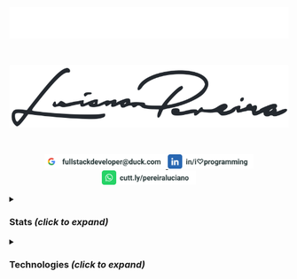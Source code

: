 <p align="center">
<img src="./assets/lucianopereira.svg" alt="Luciano Pereira"/>
</p><br/>
<p align="center">
<img src="./assets/sign.svg" alt="Luciano Pereira Sign Logo"/>
</p><br/>
<p align="center">
  <a href="mailto:fullstackdeveloper@duck.com?subject=I%20saw%20your%20GitHub%20Profilee&body=Hi,%20Luciano%20"><img height="26px" src="./assets/mail.svg" alt="mail"/>
  </a>
  <a href="https://www.linkedin.com/in/i♡programming"><img height="26px" src="./assets/linkedin.svg" alt="LinkedIn"/></a>
  <a href="https://cutt.ly/pereiraluciano"><img height="26px" src="./assets/whatsapp.svg" alt="whatsapp"/></a>
</p>
<details>
  <summary><h3>Stats <i>(click to expand)</i></h3></summary><br/>
  <p align="left">
    <img width="350px" src="https://github-readme-stats.vercel.app/api/top-langs?username=thisIsMySourceCode&show_icons=true&theme=transparent&locale=en&layout=default&hide_border=true" alt="my stats language" />
    <img width="550px" src="https://github-readme-stats.vercel.app/api?username=thisIsMySourceCode&show_icons=true&theme=transparent&locale=en&hide_border=true" />
</p>
</details>

<details>
  <summary><h3>Technologies <i>(click to expand)</i></h3></summary><br/>
  
&nbsp;
  
<p align="center">      <a href="https://apache.org/">                      <img height="42px" src="./assets/icons/apache.svg"    alt="Apache"/></a>
&nbsp;&nbsp;&nbsp;&nbsp;<a href="https://apple.com">                        <img height="42px" src="./assets/icons/apple.svg"     alt="Apple"/></a>
&nbsp;&nbsp;&nbsp;&nbsp;<a href="https://www.arduino.cc/">                  <img height="42px" src="./assets/icons/arduino.svg"   alt="Arduino"/></a>
&nbsp;&nbsp;&nbsp;&nbsp;<a href="https://www.gnu.org/software/bash/">       <img height="42px" src="./assets/icons/bash.svg"      alt="bash"/></a>
&nbsp;&nbsp;&nbsp;&nbsp;<a href="https://bitbucket.org">                    <img height="42px" src="./assets/icons/bitbucket.svg" alt="Bitbucket"/></a>
&nbsp;&nbsp;&nbsp;&nbsp;<a href="https://getbootstrap.com/">                <img height="42px" src="./assets/icons/bootstrap.svg" alt="bootstrap"/></a>
&nbsp;&nbsp;&nbsp;&nbsp;<a href="https://www.open-std.org/jtc1/sc22/wg14/"> <img height="42px" src="./assets/icons/c.svg"         alt="c language"/></a>
&nbsp;&nbsp;&nbsp;&nbsp;<a href="https://cakephp.org/">                     <img height="42px" src="./assets/icons/cakephp.svg"   alt="cake php"/></a>
&nbsp;&nbsp;&nbsp;&nbsp;<a href="https://cmake.org/">                       <img height="42px" src="./assets/icons/cmake.svg"     alt="c make"/></a>
&nbsp;&nbsp;&nbsp;&nbsp;<a href="https://codeigniter.com/"><img height="42px" src="./assets/icons/codeigniter.svg"  alt="code igniter"/></a>
</p><p align="center">  <a href="https://coffeescript.org/"><img height="42px" src="./assets/icons/coffeescript.svg" alt="coffee script"/></a>
&nbsp;&nbsp;&nbsp;&nbsp;<a href="https://www.w3.org/TR/2001/WD-css3-roadmap-20010523/"><img height="42px" src="./assets/icons/css3.svg"         alt="css3"/></a>
&nbsp;&nbsp;&nbsp;&nbsp;<a href="https://www.debian.org/"><img height="42px" src="./assets/icons/debian.svg"       alt="debian"/></a>
&nbsp;&nbsp;&nbsp;&nbsp;<a href="https://deno.land/"><img height="42px" src="./assets/icons/denojs.svg"       alt="denojs"/></a>
&nbsp;&nbsp;&nbsp;&nbsp;<a href="https://www.djangoproject.com/"><img height="42px" src="./assets/icons/django.svg"       alt="django"/></a>
&nbsp;&nbsp;&nbsp;&nbsp;<a href="https://www.docker.com/"><img height="42px" src="./assets/icons/docker.svg"       alt="docker"/></a>
&nbsp;&nbsp;&nbsp;&nbsp;<a href="https://www.drupal.org/"><img height="42px" src="./assets/icons/drupal.svg"       alt="drupal"/></a>
&nbsp;&nbsp;&nbsp;&nbsp;<a href="https://eslint.org/"><img height="42px" src="./assets/icons/eslint.svg"       alt="eslint"/></a>
&nbsp;&nbsp;&nbsp;&nbsp;<a href="https://expressjs.com/"><img height="42px" src="./assets/icons/express.svg"      alt="express"/></a>
&nbsp;&nbsp;&nbsp;&nbsp;<a href="https://getfedora.org/es/"><img height="42px" src="./assets/icons/fedora.svg"       alt="fedora"/></a>
</p><p align="center">  <a href="https://www.figma.com/"><img height="42px" src="./assets/icons/figma.svg"        alt="figma"/></a>
&nbsp;&nbsp;&nbsp;&nbsp;<a href="https://filezilla-project.org/"><img height="42px" src="./assets/icons/filezilla.svg"    alt="filezilla"/></a>
&nbsp;&nbsp;&nbsp;&nbsp;<a href="https://firebase.google.com/?hl=es"><img height="42px" src="./assets/icons/firebase.svg"     alt="firbase"/></a>
&nbsp;&nbsp;&nbsp;&nbsp;<a href="https://www.gimp.org/"><img height="42px" src="./assets/icons/gimp.svg"         alt="gimp"/></a>
&nbsp;&nbsp;&nbsp;&nbsp;<a href="https://git-scm.com/"><img height="42px" src="./assets/icons/git.svg"          alt="git"/></a>
&nbsp;&nbsp;&nbsp;&nbsp;<a href="https://github.com/thisIsMySourceCode"><img height="42px" src="./assets/icons/github.svg"       alt="github"/></a>
&nbsp;&nbsp;&nbsp;&nbsp;<a href="https://about.gitlab.com/"><img height="42px" src="./assets/icons/gitlab.svg"       alt="gitlab"/></a>
&nbsp;&nbsp;&nbsp;&nbsp;<a href="https://graphql.org/"><img height="42px" src="./assets/icons/graphql.svg"      alt="graphsql"/></a>
&nbsp;&nbsp;&nbsp;&nbsp;<a href="https://handlebarsjs.com/"><img height="42px" src="./assets/icons/handlebars.svg"   alt="handlebars"/></a>
&nbsp;&nbsp;&nbsp;&nbsp;<a href="https://html.spec.whatwg.org/"><img height="42px" src="./assets/icons/html5.svg"        alt="html5"/></a>
</p><p align="center">  <a href="https://gohugo.io/"><img height="42px" src="./assets/icons/hugo.svg"         alt="hugo"/></a>
&nbsp;&nbsp;&nbsp;&nbsp;<a href="https://www.adobe.com/ar/products/illustrator.html"><img height="42px" src="./assets/icons/illustrator.svg"  alt="illustrator"/></a>
&nbsp;&nbsp;&nbsp;&nbsp;<a href="https://inkscape.org/es/"><img height="42px" src="./assets/icons/inkscape.svg"     alt="inkscape"/></a>
&nbsp;&nbsp;&nbsp;&nbsp;<a href="https://developer.mozilla.org/en-US/docs/Web/JavaScript/Reference"><img height="42px" src="./assets/icons/javascript.svg"   alt="javascript"/></a>
&nbsp;&nbsp;&nbsp;&nbsp;<a href="https://jestjs.io/"><img height="42px" src="./assets/icons/jest.svg"         alt="jest"/></a>
&nbsp;&nbsp;&nbsp;&nbsp;<a href=""><img height="42px" src="./assets/icons/jira.svg"         alt="jira"/></a>
&nbsp;&nbsp;&nbsp;&nbsp;<a href=""><img height="42px" src="./assets/icons/jquery.svg"       alt="jquery"/></a>
&nbsp;&nbsp;&nbsp;&nbsp;<a href=""><img height="42px" src="./assets/icons/jupyter.svg"      alt="jupyter"/></a>
&nbsp;&nbsp;&nbsp;&nbsp;<a href=""><img height="42px" src="./assets/icons/laravel.svg"      alt="laravel"/></a>
&nbsp;&nbsp;&nbsp;&nbsp;<a href=""><img height="42px" src="./assets/icons/latex.svg"        alt="latex"/></a>
</p><p align="center">  <a href=""><img height="42px" src="./assets/icons/less.svg"         alt="less"/></a>
&nbsp;&nbsp;&nbsp;&nbsp;<a href=""><img height="42px" src="./assets/icons/linux.svg"        alt="linux"/></a>
&nbsp;&nbsp;&nbsp;&nbsp;<a href=""><img height="42px" src="./assets/icons/lua.svg"          alt="lua"/></a>
&nbsp;&nbsp;&nbsp;&nbsp;<a href=""><img height="42px" src="./assets/icons/magento.svg"      alt="magento"/></a>
&nbsp;&nbsp;&nbsp;&nbsp;<a href=""><img height="42px" src="./assets/icons/markdown.svg"     alt="markdown"/></a>
&nbsp;&nbsp;&nbsp;&nbsp;<a href=""><img height="42px" src="./assets/icons/materialui.svg"   alt="materialui"/></a>
&nbsp;&nbsp;&nbsp;&nbsp;<a href=""><img height="42px" src="./assets/icons/mongodb.svg"      alt="mongodb"/></a>
&nbsp;&nbsp;&nbsp;&nbsp;<a href=""><img height="42px" src="./assets/icons/moodle.svg"       alt="moodle"/></a>
&nbsp;&nbsp;&nbsp;&nbsp;<a href=""><img height="42px" src="./assets/icons/msdos.svg"        alt="msdos"/></a>
&nbsp;&nbsp;&nbsp;&nbsp;<a href=""><img height="42px" src="./assets/icons/mysql.svg"        alt="mysql"/></a>
</p><p align="center">  <a href=""><img height="42px" src="./assets/icons/nextjs.svg"       alt="nextjs"/></a>
&nbsp;&nbsp;&nbsp;&nbsp;<a href=""><img height="42px" src="./assets/icons/nginx.svg"        alt="nginx"/></a>
&nbsp;&nbsp;&nbsp;&nbsp;<a href=""><img height="42px" src="./assets/icons/nodejs.svg"       alt="nodejs"/></a>
&nbsp;&nbsp;&nbsp;&nbsp;<a href=""><img height="42px" src="./assets/icons/npm.svg"          alt="npm"/></a>
&nbsp;&nbsp;&nbsp;&nbsp;<a href=""><img height="42px" src="./assets/icons/numpy.svg"        alt="numpy"/></a>
&nbsp;&nbsp;&nbsp;&nbsp;<a href=""><img height="42px" src="./assets/icons/nuxtjs.svg"       alt="nuxtjs"/></a>
&nbsp;&nbsp;&nbsp;&nbsp;<a href=""><img height="42px" src="./assets/icons/pandas.svg"       alt="pandas"/></a>
&nbsp;&nbsp;&nbsp;&nbsp;<a href=""><img height="42px" src="./assets/icons/perl.svg"         alt="perl"/></a>
&nbsp;&nbsp;&nbsp;&nbsp;<a href=""><img height="42px" src="./assets/icons/photoshop.svg"    alt="photoshop"/></a>
&nbsp;&nbsp;&nbsp;&nbsp;<a href=""><img height="42px" src="./assets/icons/php.svg"          alt="php"/></a>
</p><p align="center">  <a href=""><img height="42px" src="./assets/icons/postgresql.svg"   alt="postgresql"/></a>
&nbsp;&nbsp;&nbsp;&nbsp;<a href=""><img height="42px" src="./assets/icons/python.svg"       alt="python"/></a>
&nbsp;&nbsp;&nbsp;&nbsp;<a href=""><img height="42px" src="./assets/icons/raspberrypi.svg"  alt="raspberry pi"/></a>
&nbsp;&nbsp;&nbsp;&nbsp;<a href=""><img height="42px" src="./assets/icons/react.svg"        alt="react"/></a>
&nbsp;&nbsp;&nbsp;&nbsp;<a href=""><img height="42px" src="./assets/icons/redux.svg"        alt="redux"/></a>
&nbsp;&nbsp;&nbsp;&nbsp;<a href=""><img height="42px" src="./assets/icons/sequelize.svg"    alt="sequelize"/></a>
&nbsp;&nbsp;&nbsp;&nbsp;<a href=""><img height="42px" src="./assets/icons/sketch.svg"       alt="sketch"/></a>
&nbsp;&nbsp;&nbsp;&nbsp;<a href=""><img height="42px" src="./assets/icons/slack.svg"        alt="slack"/></a>
&nbsp;&nbsp;&nbsp;&nbsp;<a href=""><img height="42px" src="./assets/icons/spss.svg"         alt="spss"/></a>
&nbsp;&nbsp;&nbsp;&nbsp;<a href=""><img height="42px" src="./assets/icons/sqlite.svg"       alt="sqlite"/></a>
</p><p align="center">  <a href=""><img height="42px" src="./assets/icons/subversion.svg"   alt="subversion"/></a>
&nbsp;&nbsp;&nbsp;&nbsp;<a href=""><img height="42px" src="./assets/icons/svelte.svg"       alt="svelte"/></a>
&nbsp;&nbsp;&nbsp;&nbsp;<a href=""><img height="42px" src="./assets/icons/symfony.svg"      alt="symphony"/></a>
&nbsp;&nbsp;&nbsp;&nbsp;<a href=""><img height="42px" src="./assets/icons/tailwindcss.svg"  alt="tailwindcss"/></a>
&nbsp;&nbsp;&nbsp;&nbsp;<a href=""><img height="42px" src="./assets/icons/trello.svg"       alt="trello"/></a>
&nbsp;&nbsp;&nbsp;&nbsp;<a href=""><img height="42px" src="./assets/icons/typescript.svg"   alt="typescript"/></a>
&nbsp;&nbsp;&nbsp;&nbsp;<a href=""><img height="42px" src="./assets/icons/vim.svg"          alt="vim"/></a>
&nbsp;&nbsp;&nbsp;&nbsp;<a href=""><img height="42px" src="./assets/icons/visualstudio.svg" alt="visualstudio"/></a>
&nbsp;&nbsp;&nbsp;&nbsp;<a href=""><img height="42px" src="./assets/icons/vscode.svg"       alt="vscode"/></a>
&nbsp;&nbsp;&nbsp;&nbsp;<a href=""><img height="42px" src="./assets/icons/vuejs.svg"        alt="vuejs"/></a>
</p><p align="center">  <a href=""><img height="42px" src="./assets/icons/webpack.svg"      alt="webpack"/></a>
&nbsp;&nbsp;&nbsp;&nbsp;<a href=""><img height="42px" src="./assets/icons/woocommerce.svg"  alt="woocommerce"/></a>
&nbsp;&nbsp;&nbsp;&nbsp;<a href=""><img height="42px" src="./assets/icons/wordpress.svg"    alt="wordpress"/></a>
&nbsp;&nbsp;&nbsp;&nbsp;<a href=""><img height="42px" src="./assets/icons/yii.svg"          alt="yii"/></a>
&nbsp;&nbsp;&nbsp;&nbsp;<a href=""><img height="42px" src="./assets/icons/zend.svg"         alt="zend"/></a>
</p></details>
